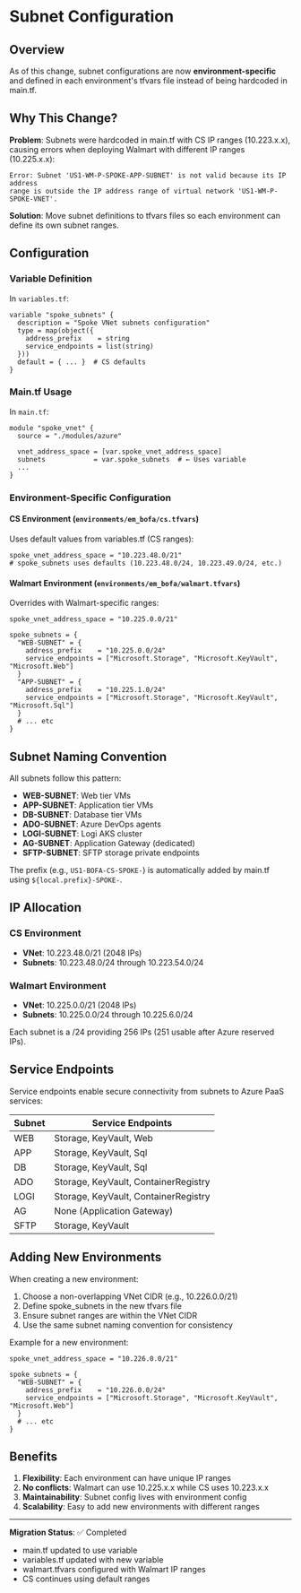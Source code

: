 # Subnet Configuration

## Overview

As of this change, subnet configurations are now **environment-specific** and defined in each environment's tfvars file instead of being hardcoded in main.tf.

## Why This Change?

**Problem**: Subnets were hardcoded in main.tf with CS IP ranges (10.223.x.x), causing errors when deploying Walmart with different IP ranges (10.225.x.x):
```
Error: Subnet 'US1-WM-P-SPOKE-APP-SUBNET' is not valid because its IP address
range is outside the IP address range of virtual network 'US1-WM-P-SPOKE-VNET'.
```

**Solution**: Move subnet definitions to tfvars files so each environment can define its own subnet ranges.

## Configuration

### Variable Definition

In `variables.tf`:
```hcl
variable "spoke_subnets" {
  description = "Spoke VNet subnets configuration"
  type = map(object({
    address_prefix    = string
    service_endpoints = list(string)
  }))
  default = { ... }  # CS defaults
}
```

### Main.tf Usage

In `main.tf`:
```hcl
module "spoke_vnet" {
  source = "./modules/azure"

  vnet_address_space = [var.spoke_vnet_address_space]
  subnets            = var.spoke_subnets  # ← Uses variable
  ...
}
```

### Environment-Specific Configuration

#### CS Environment (`environments/em_bofa/cs.tfvars`)

Uses default values from variables.tf (CS ranges):
```hcl
spoke_vnet_address_space = "10.223.48.0/21"
# spoke_subnets uses defaults (10.223.48.0/24, 10.223.49.0/24, etc.)
```

#### Walmart Environment (`environments/em_bofa/walmart.tfvars`)

Overrides with Walmart-specific ranges:
```hcl
spoke_vnet_address_space = "10.225.0.0/21"

spoke_subnets = {
  "WEB-SUBNET" = {
    address_prefix    = "10.225.0.0/24"
    service_endpoints = ["Microsoft.Storage", "Microsoft.KeyVault", "Microsoft.Web"]
  }
  "APP-SUBNET" = {
    address_prefix    = "10.225.1.0/24"
    service_endpoints = ["Microsoft.Storage", "Microsoft.KeyVault", "Microsoft.Sql"]
  }
  # ... etc
}
```

## Subnet Naming Convention

All subnets follow this pattern:
- **WEB-SUBNET**: Web tier VMs
- **APP-SUBNET**: Application tier VMs
- **DB-SUBNET**: Database tier VMs
- **ADO-SUBNET**: Azure DevOps agents
- **LOGI-SUBNET**: Logi AKS cluster
- **AG-SUBNET**: Application Gateway (dedicated)
- **SFTP-SUBNET**: SFTP storage private endpoints

The prefix (e.g., `US1-BOFA-CS-SPOKE-`) is automatically added by main.tf using `${local.prefix}-SPOKE-`.

## IP Allocation

### CS Environment
- **VNet**: 10.223.48.0/21 (2048 IPs)
- **Subnets**: 10.223.48.0/24 through 10.223.54.0/24

### Walmart Environment
- **VNet**: 10.225.0.0/21 (2048 IPs)
- **Subnets**: 10.225.0.0/24 through 10.225.6.0/24

Each subnet is a /24 providing 256 IPs (251 usable after Azure reserved IPs).

## Service Endpoints

Service endpoints enable secure connectivity from subnets to Azure PaaS services:

| Subnet | Service Endpoints |
|--------|------------------|
| WEB | Storage, KeyVault, Web |
| APP | Storage, KeyVault, Sql |
| DB | Storage, KeyVault, Sql |
| ADO | Storage, KeyVault, ContainerRegistry |
| LOGI | Storage, KeyVault, ContainerRegistry |
| AG | None (Application Gateway) |
| SFTP | Storage, KeyVault |

## Adding New Environments

When creating a new environment:

1. Choose a non-overlapping VNet CIDR (e.g., 10.226.0.0/21)
2. Define spoke_subnets in the new tfvars file
3. Ensure subnet ranges are within the VNet CIDR
4. Use the same subnet naming convention for consistency

Example for a new environment:
```hcl
spoke_vnet_address_space = "10.226.0.0/21"

spoke_subnets = {
  "WEB-SUBNET" = {
    address_prefix    = "10.226.0.0/24"
    service_endpoints = ["Microsoft.Storage", "Microsoft.KeyVault", "Microsoft.Web"]
  }
  # ... etc
}
```

## Benefits

1. **Flexibility**: Each environment can have unique IP ranges
2. **No conflicts**: Walmart can use 10.225.x.x while CS uses 10.223.x.x
3. **Maintainability**: Subnet config lives with environment config
4. **Scalability**: Easy to add new environments with different ranges

---

**Migration Status**: ✅ Completed
- main.tf updated to use variable
- variables.tf updated with new variable
- walmart.tfvars configured with Walmart IP ranges
- CS continues using default ranges

